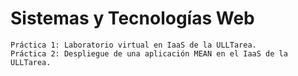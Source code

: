 # Sistemas y Tecnologías Web
```
Práctica 1: Laboratorio virtual en IaaS de la ULLTarea.
Práctica 2: Despliegue de una aplicación MEAN en el IaaS de la ULLTarea.
```
